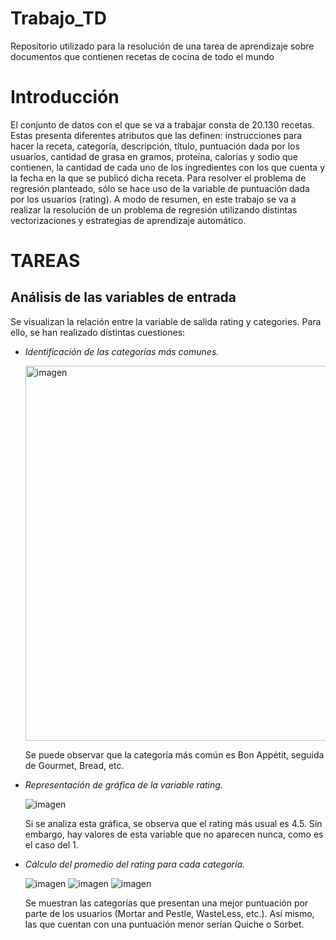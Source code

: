 # Trabajo_TD
Repositorio utilizado para la resolución de una tarea de aprendizaje sobre documentos que contienen recetas de cocina de todo el mundo

# **Introducción**
El conjunto de datos con el que se va a trabajar consta de 20.130 recetas. Estas presenta diferentes atributos que las definen: instrucciones para hacer la receta, categoría, descripción, título, puntuación dada por los usuarios, cantidad de grasa en gramos, proteína, calorías y sodio que contienen, la cantidad de cada uno de los ingredientes con los que cuenta y la fecha en la que se publicó dicha receta. Para resolver el problema de regresión planteado, sólo se hace uso de la variable de puntuación dada por los usuarios (rating). A modo de resumen, en este trabajo se va a realizar la resolución de un problema de regresión utilizando distintas vectorizaciones y estrategias de aprendizaje automático.

# **TAREAS**
## **Análisis de las variables de entrada**
Se visualizan la relación entre la variable de salida rating y categories. Para ello, se han realizado distintas cuestiones:
- *Identificación de las categorías más comunes.*
  
  <img src="https://github.com/user-attachments/assets/09935637-8ee6-4533-95ba-7535921cb15c" alt="imagen" width="600">

  Se puede observar que la categoría más común es Bon Appétit, seguida de Gourmet, Bread, etc.

- *Representación de gráfica de la variable rating.*

  ![imagen](https://github.com/user-attachments/assets/46e2c2e4-53e9-4eb9-9cd5-32f743127d79)

  Si se analiza esta gráfica, se observa que el rating más usual es 4.5. Sin embargo, hay valores de esta variable que no aparecen nunca, como es el caso del 1.

- *Cálculo del promedio del rating para cada categoría.*

  ![imagen](https://github.com/user-attachments/assets/2fb51953-5e12-41b5-aeea-6674f02ebf7f)
  ![imagen](https://github.com/user-attachments/assets/7f929654-c89e-447d-bb8c-e47ac40e67c9)
  ![imagen](https://github.com/user-attachments/assets/70f53a8c-327f-4590-afff-8e8f951c0b08)

  Se muestran las categorías que presentan una mejor puntuación por parte de los usuarios (Mortar and Pestle, WasteLess, etc.). Así mismo, las que cuentan con una puntuación menor serían Quiche o Sorbet.



  


